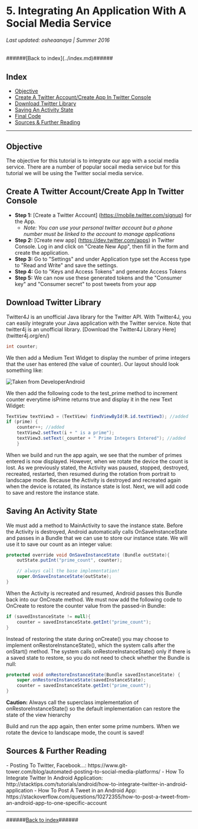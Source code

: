 <h1>5. Integrating An Application With A Social Media Service</h1>
<h6>Last updated: osheaanaya | Summer 2016</h6>
######[Back to index](../index.md)######

<h2 id="2_index">Index</h2>

- [Objective](#2_objective)
- [Create A Twitter Account/Create App In Twitter Console](#2_starting)
- [Download Twitter Library](#2_usingAS)
- [Saving An Activity State](#2_testing)
- [Final Code](#2_files)
- [Sources & Further Reading](#2_sources)

---

<h2 id="2_objective">Objective</h2>

The objective for this tutorial is to integrate our app with a social media service. There are a number of popular socail media service but for this tutorial we will be using the Twitter social media service.

<h2 id="2_starting">Create A Twitter Account/Create App In Twitter Console</h2>

- **Step 1:** [Create a Twitter Account] (https://mobile.twitter.com/signup) for the App.
 	- *Note: You can use your personal twitter account but a phone number must be linked to the account to manage applications*
- **Step 2:** [Create new app] (https://dev.twitter.com/apps) in Twitter Console. Log in and click on "Create New App", then fill in the form and create the application.
- **Step 3:** Go to "Settings" and under Application type set the Access type to "Read and Write" and save the settings.
- **Step 4:** Go to "Keys and Access Tokens" and generate Access Tokens
- **Step 5:** We can now use these generated tokens and the "Consumer key" and "Consumer secret" to post tweets from your app

<h2 id="2_usingAS">Download Twitter Library</h2>

Twitter4J is an unofficial Java library for the Twitter API. With Twitter4J, you can easily integrate your Java application with the Twitter service. Note that twitter4j is an unofficial library. [Download the Twitter4J Library Here] (twitter4j.org/en/)

```Java
int counter;
```
We then add a Medium Text Widget to display the number of prime integers that the user has entered (the value of counter). Our layout should look something like:

![Taken from DeveloperAndroid](Counter_added.png)

We then add the following code to the test_prime method to increment counter everytime isPrime returns true and display it in the new Text Widget:
```Java
TextView textView3 = (TextView) findViewById(R.id.textView3); //added
if (prime) {
	counter++; //added
	textView2.setText(i + " is a prime");
	textView3.setText(_counter + " Prime Integers Entered"); //added
	}
```
When we build and run the app again, we see that the number of primes entered is now displayed. However, when we rotate the device the count is lost. As we previously stated, the Activity was paused, stopped, destroyed, recreated, restarted, then resumed during the rotation from portrait to landscape mode. Because the Activity is destroyed and recreated again when the device is rotated, its instance state is lost. Next, we will add code to save and restore the instance state.

<h2 id="2_testing">Saving An Activity State</h2>

We must add a method to MainActivity to save the instance state. Before the Activity is destroyed, Android automatically calls OnSaveInstanceState and passes in a Bundle that we can use to store our instance state. We will use it to save our count as an integer value:

```Java
protected override void OnSaveInstanceState (Bundle outState){
    outState.putInt("prime_count", counter);

    // always call the base implementation!
    super.OnSaveInstanceState(outState);    
}
```
When the Activity is recreated and resumed, Android passes this Bundle back into our OnCreate method. We must now add the following code to OnCreate to restore the counter value from the passed-in Bundle:

```Java
if (savedInstanceState != null){
    counter = savedInstanceState.getInt("prime_count");
}
```
Instead of restoring the state during onCreate() you may choose to implement onRestoreInstanceState(), which the system calls after the onStart() method. The system calls onRestoreInstanceState() only if there is a saved state to restore, so you do not need to check whether the Bundle is null:

```Java
protected void onRestoreInstanceState(Bundle savedInstanceState) {
    super.onRestoreInstanceState(savedInstanceState);
    counter = savedInstanceState.getInt("prime_count");
}

```

**Caution:** Always call the superclass implementation of onRestoreInstanceState() so the default implementation can restore the state of the view hierarchy

Build and run the app again, then enter some prime numbers. When we rotate the device to landscape mode, the count is saved!



<h2 id="2_sources">Sources & Further Reading</h2>
- Posting To Twitter, Facebook...: https://www.git-tower.com/blog/automated-posting-to-social-media-platforms/
- How To Integrate Twitter In Android Application: http://stacktips.com/tutorials/android/how-to-integrate-twitter-in-android-application
- How To Post A Tweet in an Android App: https://stackoverflow.com/questions/10272355/how-to-post-a-tweet-from-an-android-app-to-one-specific-account

----------
######[Back to index](../index.md)######

<!--osheaanaya CS56 Summer 2016-->



